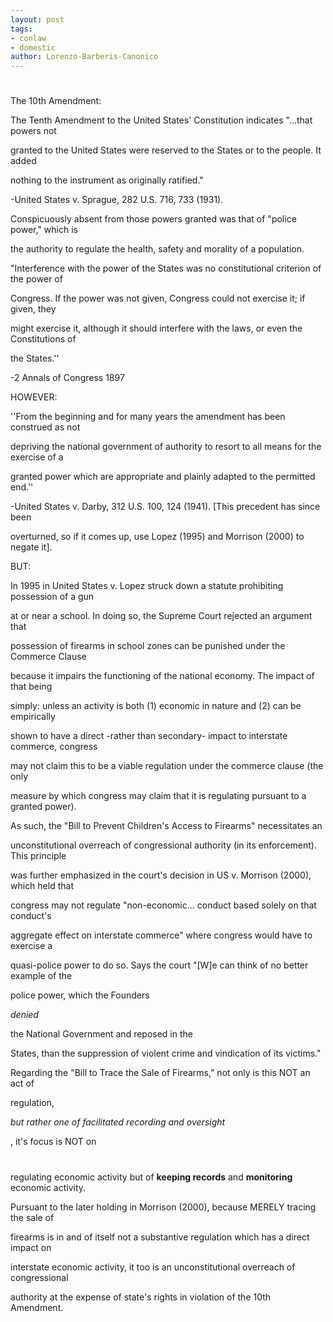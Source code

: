 ```yaml
---
layout: post
tags:
- conlaw
- domestic
author: Lorenzo-Barberis-Canonico
---
```

#

The 10th Amendment:

The Tenth Amendment to the United States' Constitution indicates "...that powers not

granted to the United States were reserved to the States or to the people. It added

nothing to the instrument as originally ratified."

-United States v. Sprague, 282 U.S. 716, 733 (1931).

Conspicuously absent from those powers granted was that of "police power," which is

the authority to regulate the health, safety and morality of a population.

"Interference with the power of the States was no constitutional criterion of the power of

Congress. If the power was not given, Congress could not exercise it; if given, they

might exercise it, although it should interfere with the laws, or even the Constitutions of

the States.''

-2 Annals of Congress 1897

HOWEVER:

''From the beginning and for many years the amendment has been construed as not

depriving the national government of authority to resort to all means for the exercise of a

granted power which are appropriate and plainly adapted to the permitted end.''

-United States v. Darby, 312 U.S. 100, 124 (1941). [This precedent has since been

overturned, so if it comes up, use Lopez (1995) and Morrison (2000) to negate it].

BUT:

In 1995 in United States v. Lopez struck down a statute prohibiting possession of a gun

at or near a school. In doing so, the Supreme Court rejected an argument that

possession of firearms in school zones can be punished under the Commerce Clause

because it impairs the functioning of the national economy. The impact of that being

simply: unless an activity is both (1) economic in nature and (2) can be empirically

shown to have a direct -rather than secondary- impact to interstate commerce, congress

may not claim this to be a viable regulation under the commerce clause (the only

measure by which congress may claim that it is regulating pursuant to a granted power).

As such, the "Bill to Prevent Children's Access to Firearms" necessitates an

unconstitutional overreach of congressional authority (in its enforcement). This principle

was further emphasized in the court's decision in US v. Morrison (2000), which held that

congress may not regulate "non-economic... conduct based solely on that conduct's

aggregate effect on interstate commerce" where congress would have to exercise a

quasi-police power to do so. Says the court "[W]e can think of no better example of the

police power, which the Founders

_denied_

the National Government and reposed in the

States, than the suppression of violent crime and vindication of its victims."

Regarding the "Bill to Trace the Sale of Firearms," not only is this NOT an act of

regulation,

_but rather one of facilitated recording and oversight_

, it's focus is NOT on

#

regulating economic activity but of **keeping records** and **monitoring** economic activity.

Pursuant to the later holding in Morrison (2000), because MERELY tracing the sale of

firearms is in and of itself not a substantive regulation which has a direct impact on

interstate economic activity, it too is an unconstitutional overreach of congressional

authority at the expense of state's rights in violation of the 10th Amendment.
